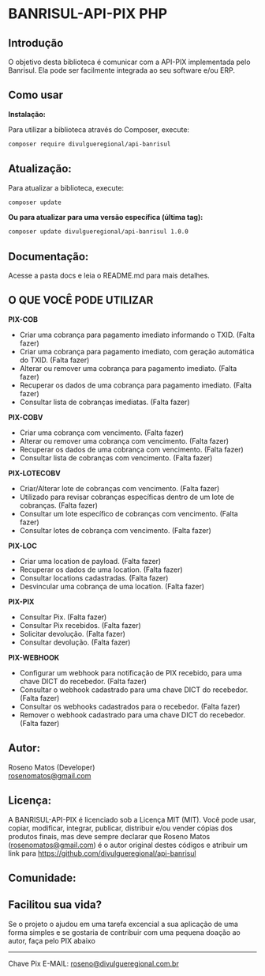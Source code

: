 # BANRISUL-API-PIX PHP

## Introdução

O objetivo desta biblioteca é comunicar com a API-PIX implementada pelo Banrisul. Ela pode ser facilmente integrada ao seu software e/ou ERP.

## Como usar

**Instalação:**

Para utilizar a biblioteca através do Composer, execute:

```bash
composer require divulgueregional/api-banrisul

```

## Atualização:

Para atualizar a biblioteca, execute:

```bash
composer update
```

<b>Ou para atualizar para uma versão específica (última tag): </b>

```bash
composer update divulgueregional/api-banrisul 1.0.0
```

## Documentação:

Acesse a pasta docs e leia o README.md para mais detalhes.

## O QUE VOCÊ PODE UTILIZAR

<b>PIX-COB</b><br>

- Criar uma cobrança para pagamento imediato informando o TXID. (Falta fazer)
- Criar uma cobrança para pagamento imediato, com geração automática do TXID. (Falta fazer)
- Alterar ou remover uma cobrança para pagamento imediato. (Falta fazer)
- Recuperar os dados de uma cobrança para pagamento imediato. (Falta fazer)
- Consultar lista de cobranças imediatas. (Falta fazer)

<b>PIX-COBV</b><br>

- Criar uma cobrança com vencimento. (Falta fazer)
- Alterar ou remover uma cobrança com vencimento. (Falta fazer)
- Recuperar os dados de uma cobrança com vencimento. (Falta fazer)
- Consultar lista de cobranças com vencimento. (Falta fazer)

<b>PIX-LOTECOBV</b><br>

- Criar/Alterar lote de cobranças com vencimento. (Falta fazer)
- Utilizado para revisar cobranças específicas dentro de um lote de cobranças. (Falta fazer)
- Consultar um lote específico de cobranças com vencimento. (Falta fazer)
- Consultar lotes de cobrança com vencimento. (Falta fazer)

<b>PIX-LOC</b><br>

- Criar uma location de payload. (Falta fazer)
- Recuperar os dados de uma location. (Falta fazer)
- Consultar locations cadastradas. (Falta fazer)
- Desvincular uma cobrança de uma location. (Falta fazer)

<b>PIX-PIX</b><br>

- Consultar Pix. (Falta fazer)
- Consultar Pix recebidos. (Falta fazer)
- Solicitar devolução. (Falta fazer)
- Consultar devolução. (Falta fazer)

<b>PIX-WEBHOOK</b><br>

- Configurar um webhook para notificação de PIX recebido, para uma chave DICT do recebedor. (Falta fazer)
- Consultar o webhook cadastrado para uma chave DICT do recebedor. (Falta fazer)
- Consultar os webhooks cadastrados para o recebedor. (Falta fazer)
- Remover o webhook cadastrado para uma chave DICT do recebedor. (Falta fazer)

## Autor:

Roseno Matos (Developer) <br>
rosenomatos@gmail.com<br>

## Licença:

A BANRISUL-API-PIX é licenciado sob a Licença MIT (MIT). Você pode usar, copiar, modificar, integrar, publicar, distribuir e/ou vender cópias dos produtos finais, mas deve sempre declarar que Roseno Matos (rosenomatos@gmail.com) é o autor original destes códigos e atribuir um link para https://github.com/divulgueregional/api-banrisul

## Comunidade:

## Facilitou sua vida?

Se o projeto o ajudou em uma tarefa excencial a sua aplicação de uma forma simples e se gostaria de contribuir com uma pequena doação ao autor, faça pelo PIX abaixo<br><hr>

Chave Pix E-MAIL: roseno@divulgueregional.com.br
